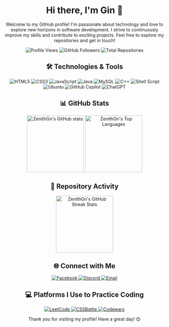 <div align="center">

# Hi there, I'm Gin 👋

Welcome to my GitHub profile! I'm passionate about technology and love to explore new horizons in software development. I strive to continuously improve my skills and contribute to exciting projects. Feel free to explore my repositories and get in touch!

![Profile Views](https://komarev.com/ghpvc/?username=ZenithGn&color=blueviolet)
![GitHub Followers](https://img.shields.io/github/followers/ZenithGn?style=social)
![Total Repositories](https://img.shields.io/badge/Total%20Repositories-8-blue)

</div>

<div align="center">

## 🛠️ Technologies & Tools

</div>

<div align="center">
  <img src="https://img.shields.io/badge/HTML5-E34F26?style=for-the-badge&logo=html5&logoColor=white" alt="HTML5"/>
  <img src="https://img.shields.io/badge/CSS3-1572B6?style=for-the-badge&logo=css3&logoColor=white" alt="CSS3"/>
  <img src="https://img.shields.io/badge/JavaScript-F7DF1E?style=for-the-badge&logo=javascript&logoColor=black" alt="JavaScript"/>
  <img src="https://img.shields.io/badge/Java-ED8B00?style=for-the-badge&logo=openjdk&logoColor=white" alt="Java"/>
  <img src="https://img.shields.io/badge/MySQL-4479A1?style=for-the-badge&logo=mysql&logoColor=white" alt="MySQL"/>
  <img src="https://img.shields.io/badge/C++-00599C?style=for-the-badge&logo=cplusplus&logoColor=white" alt="C++"/>
  <img src="https://img.shields.io/badge/Shell_Script-4EAA25?style=for-the-badge&logo=gnu-bash&logoColor=white" alt="Shell Script"/>
  <img src="https://img.shields.io/badge/Ubuntu-E95420?style=for-the-badge&logo=ubuntu&logoColor=white" alt="Ubuntu"/>
  <img src="https://img.shields.io/badge/GitHub_Copilot-FCC624?style=for-the-badge&logo=github&logoColor=black" alt="GitHub Copilot"/>
  <img src="https://img.shields.io/badge/ChatGPT-00A67E?style=for-the-badge&logo=openai&logoColor=white" alt="ChatGPT"/>
</div>

<div align="center">

## 📊 GitHub Stats

</div>

<div align="center">
  <img height="180em" src="https://github-readme-stats.vercel.app/api?username=ZenithGn&show_icons=true&theme=radical" alt="ZenithGn's GitHub stats"/>
  <img height="180em" src="https://github-readme-stats.vercel.app/api/top-langs/?username=ZenithGn&layout=compact&theme=radical" alt="ZenithGn's Top Languages"/>
</div>

<div align="center">

## 📂 Repository Activity

</div>

<div align="center">
  <img height="180em" src="https://github-readme-streak-stats.herokuapp.com/?user=ZenithGn&theme=radical" alt="ZenithGn's GitHub Streak Stats"/>
</div>

<!-- Add your repository activity links here -->

<div align="center">

## 🌐 Connect with Me

</div>

<div align="center">

  <a href="https://www.facebook.com">
    <img src="https://img.shields.io/badge/Facebook-1877F2?style=for-the-badge&logo=facebook&logoColor=white" alt="Facebook"/>
  </a>
  <a href="https://discord.com">
    <img src="https://img.shields.io/badge/Discord-7289DA?style=for-the-badge&logo=discord&logoColor=white" alt="Discord"/>
  </a>
  <a href="mailto:lehanguyenkhoa.2012@gmail.com">
    <img src="https://img.shields.io/badge/Email-D14836?style=for-the-badge&logo=gmail&logoColor=white" alt="Email"/>
  </a>
</div>

<div align="center">

## 💻 Platforms I Use to Practice Coding

</div>

<div align="center">
  <a href="https://leetcode.com">
    <img src="https://img.shields.io/badge/LeetCode-FFA116?style=for-the-badge&logo=leetcode&logoColor=white" alt="LeetCode"/>
  </a>
  <a href="https://cssbattle.dev/player">
    <img src="https://img.shields.io/badge/CSSBattle-00599C?style=for-the-badge&logo=css3&logoColor=white" alt="CSSBattle"/>
  </a>
  <a href="https://www.codewars.com/users">
    <img src="https://img.shields.io/badge/Codewars-B1361E?style=for-the-badge&logo=codewars&logoColor=white" alt="Codewars"/>
  </a>
</div>

<div align="center">

Thank you for visiting my profile! Have a great day! 😊

</div>
